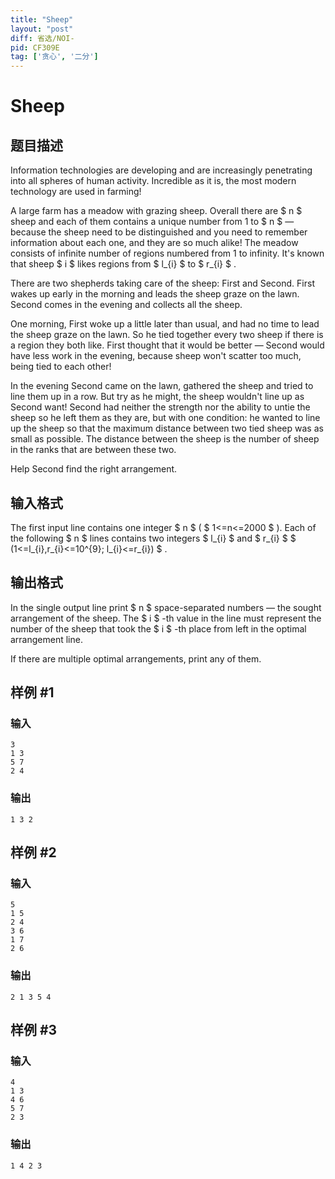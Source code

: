 ```yaml
---
title: "Sheep"
layout: "post"
diff: 省选/NOI-
pid: CF309E
tag: ['贪心', '二分']
---
```


# Sheep

## 题目描述

Information technologies are developing and are increasingly penetrating into all spheres of human activity. Incredible as it is, the most modern technology are used in farming!

A large farm has a meadow with grazing sheep. Overall there are $ n $ sheep and each of them contains a unique number from 1 to $ n $ — because the sheep need to be distinguished and you need to remember information about each one, and they are so much alike! The meadow consists of infinite number of regions numbered from 1 to infinity. It's known that sheep $ i $ likes regions from $ l_{i} $ to $ r_{i} $ .

There are two shepherds taking care of the sheep: First and Second. First wakes up early in the morning and leads the sheep graze on the lawn. Second comes in the evening and collects all the sheep.

One morning, First woke up a little later than usual, and had no time to lead the sheep graze on the lawn. So he tied together every two sheep if there is a region they both like. First thought that it would be better — Second would have less work in the evening, because sheep won't scatter too much, being tied to each other!

In the evening Second came on the lawn, gathered the sheep and tried to line them up in a row. But try as he might, the sheep wouldn't line up as Second want! Second had neither the strength nor the ability to untie the sheep so he left them as they are, but with one condition: he wanted to line up the sheep so that the maximum distance between two tied sheep was as small as possible. The distance between the sheep is the number of sheep in the ranks that are between these two.

Help Second find the right arrangement.

## 输入格式

The first input line contains one integer $ n $ ( $ 1<=n<=2000 $ ). Each of the following $ n $ lines contains two integers $ l_{i} $ and $ r_{i} $ $ (1<=l_{i},r_{i}<=10^{9}; l_{i}<=r_{i}) $ .

## 输出格式

In the single output line print $ n $ space-separated numbers — the sought arrangement of the sheep. The $ i $ -th value in the line must represent the number of the sheep that took the $ i $ -th place from left in the optimal arrangement line.

If there are multiple optimal arrangements, print any of them.

## 样例 #1

### 输入

```
3
1 3
5 7
2 4

```

### 输出

```
1 3 2
```

## 样例 #2

### 输入

```
5
1 5
2 4
3 6
1 7
2 6

```

### 输出

```
2 1 3 5 4
```

## 样例 #3

### 输入

```
4
1 3
4 6
5 7
2 3

```

### 输出

```
1 4 2 3
```

